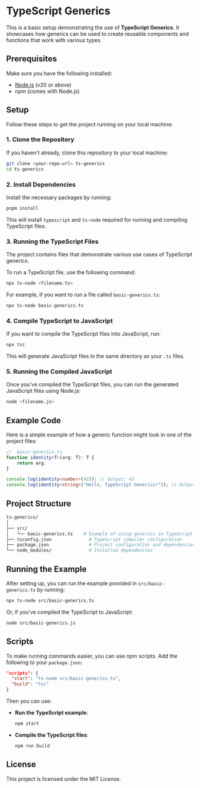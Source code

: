 
# TypeScript Generics

This is a basic setup demonstrating the use of **TypeScript Generics**. It showcases how generics can be used to create reusable components and functions that work with various types.

## Prerequisites

Make sure you have the following installed:

- [Node.js](https://nodejs.org/) (v20 or above)
- npm (comes with Node.js)

## Setup

Follow these steps to get the project running on your local machine:

### 1. Clone the Repository
If you haven't already, clone this repository to your local machine:
```bash
git clone <your-repo-url> ts-generics
cd ts-generics
```

### 2. Install Dependencies
Install the necessary packages by running:
```bash
pnpm install
```

This will install `typescript` and `ts-node` required for running and compiling TypeScript files.

### 3. Running the TypeScript Files
The project contains files that demonstrate various use cases of TypeScript generics.

To run a TypeScript file, use the following command:

```bash
npx ts-node <filename.ts>
```

For example, if you want to run a file called `basic-generics.ts`:
```bash
npx ts-node basic-generics.ts
```

### 4. Compile TypeScript to JavaScript
If you want to compile the TypeScript files into JavaScript, run:
```bash
npx tsc
```

This will generate JavaScript files in the same directory as your `.ts` files.

### 5. Running the Compiled JavaScript
Once you've compiled the TypeScript files, you can run the generated JavaScript files using Node.js:

```bash
node <filename.js>
```

## Example Code

Here is a simple example of how a generic function might look in one of the project files:

```typescript
//  basic-generics.ts
function identity<T>(arg: T): T {
    return arg;
}

console.log(identity<number>(42)); // Output: 42
console.log(identity<string>("Hello, TypeScript Generics!")); // Output: Hello, TypeScript Generics!
```

## Project Structure

```bash
ts-generics/
│
├── src/
│   └── basic-generics.ts    # Example of using generics in TypeScript
├── tsconfig.json              # TypeScript compiler configuration
├── package.json               # Project configuration and dependencies
└── node_modules/              # Installed dependencies
```

## Running the Example

After setting up, you can run the example provided in `src/basic-generics.ts` by running:

```bash
npx ts-node src/basic-generics.ts
```

Or, if you've compiled the TypeScript to JavaScript:
```bash
node src/basic-generics.js
```

## Scripts

To make running commands easier, you can use npm scripts. Add the following to your `package.json`:

```json
"scripts": {
  "start": "ts-node src/basic-generics.ts",
  "build": "tsc"
}
```

Then you can use:
- **Run the TypeScript example**: 
  ```bash
  npm start
  ```
- **Compile the TypeScript files**: 
  ```bash
  npm run build
  ```

## License

This project is licensed under the MIT License.
